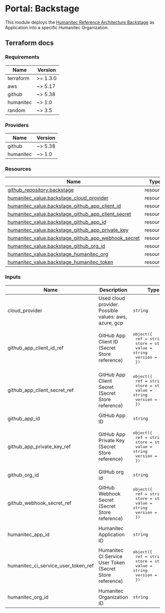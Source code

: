 # Portal: Backstage

This module deploys the [Humanitec Reference Architecture Backstage](https://github.com/humanitec-architecture/backstage) as Application into a specific Humanitec Organization.

## Terraform docs

<!-- BEGIN_TF_DOCS -->
### Requirements

| Name | Version |
|------|---------|
| terraform | >= 1.3.0 |
| aws | ~> 5.17 |
| github | ~> 5.38 |
| humanitec | ~> 1.0 |
| random | ~> 3.5 |

### Providers

| Name | Version |
|------|---------|
| github | ~> 5.38 |
| humanitec | ~> 1.0 |

### Resources

| Name | Type |
|------|------|
| [github_repository.backstage](https://registry.terraform.io/providers/integrations/github/latest/docs/resources/repository) | resource |
| [humanitec_value.backstage_cloud_provider](https://registry.terraform.io/providers/humanitec/humanitec/latest/docs/resources/value) | resource |
| [humanitec_value.backstage_github_app_client_id](https://registry.terraform.io/providers/humanitec/humanitec/latest/docs/resources/value) | resource |
| [humanitec_value.backstage_github_app_client_secret](https://registry.terraform.io/providers/humanitec/humanitec/latest/docs/resources/value) | resource |
| [humanitec_value.backstage_github_app_id](https://registry.terraform.io/providers/humanitec/humanitec/latest/docs/resources/value) | resource |
| [humanitec_value.backstage_github_app_private_key](https://registry.terraform.io/providers/humanitec/humanitec/latest/docs/resources/value) | resource |
| [humanitec_value.backstage_github_app_webhook_secret](https://registry.terraform.io/providers/humanitec/humanitec/latest/docs/resources/value) | resource |
| [humanitec_value.backstage_github_org_id](https://registry.terraform.io/providers/humanitec/humanitec/latest/docs/resources/value) | resource |
| [humanitec_value.backstage_humanitec_org](https://registry.terraform.io/providers/humanitec/humanitec/latest/docs/resources/value) | resource |
| [humanitec_value.backstage_humanitec_token](https://registry.terraform.io/providers/humanitec/humanitec/latest/docs/resources/value) | resource |

### Inputs

| Name | Description | Type | Default | Required |
|------|-------------|------|---------|:--------:|
| cloud\_provider | Used cloud provider. Possible values: aws, azure, gcp | `string` | n/a | yes |
| github\_app\_client\_id\_ref | GitHub App Client ID (Secret Store reference) | <pre>object({<br>    ref     = string<br>    store   = string<br>    value   = string<br>    version = string<br>  })</pre> | n/a | yes |
| github\_app\_client\_secret\_ref | GitHub App Client Secret (Secret Store reference) | <pre>object({<br>    ref     = string<br>    store   = string<br>    value   = string<br>    version = string<br>  })</pre> | n/a | yes |
| github\_app\_id | GitHub App ID | `string` | n/a | yes |
| github\_app\_private\_key\_ref | GitHub App Private Key (Secret Store reference) | <pre>object({<br>    ref     = string<br>    store   = string<br>    value   = string<br>    version = string<br>  })</pre> | n/a | yes |
| github\_org\_id | GitHub org id | `string` | n/a | yes |
| github\_webhook\_secret\_ref | GitHub Webhook Secret (Secret Store reference) | <pre>object({<br>    ref     = string<br>    store   = string<br>    value   = string<br>    version = string<br>  })</pre> | n/a | yes |
| humanitec\_app\_id | Humanitec Application ID | `string` | n/a | yes |
| humanitec\_ci\_service\_user\_token\_ref | Humanitec CI Service User Token (Secret Store reference) | <pre>object({<br>    ref     = string<br>    store   = string<br>    value   = string<br>    version = string<br>  })</pre> | n/a | yes |
| humanitec\_org\_id | Humanitec Organization ID | `string` | n/a | yes |
<!-- END_TF_DOCS -->
